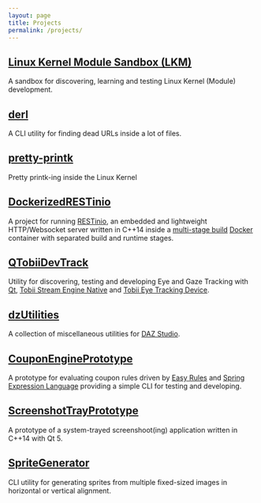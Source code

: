 ```yaml
---
layout: page
title: Projects
permalink: /projects/
---
```


## [Linux Kernel Module Sandbox (LKM)](https://github.com/tpiekarski/lkm-sandbox)

A sandbox for discovering, learning and testing Linux Kernel (Module) development.

## [derl](https://github.com/tpiekarski/derl)

A CLI utility for finding dead URLs inside a lot of files.

## [pretty-printk](https://github.com/tpiekarski/pretty-printk)

Pretty printk-ing inside the Linux Kernel 

## [DockerizedRESTinio](https://github.com/tpiekarski/dockerized-restinio)

A project for running [RESTinio](https://github.com/Stiffstream/restinio),
an embedded and lightweight HTTP/Websocket server written in C++14 inside a
[multi-stage build](https://docs.docker.com/develop/develop-images/multistage-build/)
[Docker](https://www.docker.com/) container with separated build and runtime stages.

## [QTobiiDevTrack](https://github.com/tpiekarski/qtobii-dev-track)

Utility for discovering, testing and developing Eye and Gaze Tracking with [Qt](https://www.qt.io/),
[Tobii Stream Engine Native](https://developer.tobii.com/consumer-eye-trackers/stream-engine/) and
[Tobii Eye Tracking Device](https://tobiigaming.com/).

## [dzUtilities](https://github.com/tpiekarski/dzUtilities)

A collection of miscellaneous utilities for [DAZ Studio](https://www.daz3d.com/get_studio).

## [CouponEnginePrototype](https://github.com/tpiekarski/coupon-engine)

A prototype for evaluating coupon rules driven by [Easy Rules](https://github.com/j-easy/easy-rules)
and [Spring Expression Language](https://docs.spring.io/spring/docs/4.3.12.RELEASE/spring-framework-reference/html/expressions.html)
providing a simple CLI for testing and developing.

## [ScreenshotTrayPrototype](https://github.com/tpiekarski/screenshot-tray-prototype)

A prototype of a system-trayed screenshoot(ing) application written in C++14 with Qt 5.

## [SpriteGenerator](https://github.com/tpiekarski/SpriteGenerator)

CLI utility for generating sprites from multiple fixed-sized images in horizontal or vertical alignment.
